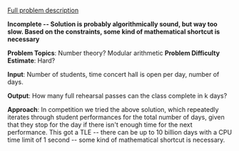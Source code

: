 [Full problem description](https://mausa21.kattis.com/problems/concertrehearsal)

**Incomplete -- Solution is probably algorithmically sound, but way too slow.  Based on the constraints, some kind of mathematical shortcut is
necessary**

**Problem Topics**: Number theory? Modular arithmetic
**Problem Difficulty Estimate**: Hard?

**Input**: Number of students, time concert hall is open per day, number of days.

**Output**: How many full rehearsal passes can the class complete in k days?

**Approach**: In competition we tried the above solution, which repeatedly iterates through student performances for the total number of days, given
that they stop for the day if there isn't enough time for the next performance.  This got a TLE -- there can be up to 10 billion days with a CPU time
limit of 1 second -- some kind of mathematical shortcut is necessary.
